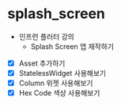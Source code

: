 # splash_screen

- 인프런 플러터 강의
  - Splash Screen 앱 제작하기

- [x] Asset 추가하기
- [x] StatelessWidget 사용해보기
- [x] Column 위젯 사용해보기
- [x] Hex Code 색상 사용해보기